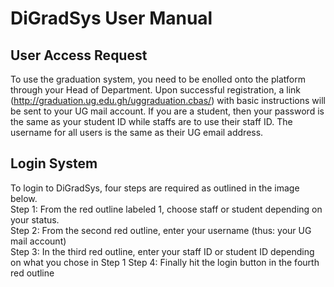 # DiGradSys User Manual
## User Access Request
To use the graduation system, you need to be enolled onto the platform through your Head of Department. Upon successful registration, a link (http://graduation.ug.edu.gh/uggraduation.cbas/) with basic instructions will be sent to your UG mail account. If you are a student, then your password is the same as your student ID while staffs are to use their staff ID. The username for all users is the same as their UG email address.

## Login System
To login to DiGradSys, four steps are required as outlined in the image below.\
Step 1: From the red outline labeled 1, choose staff or student depending on your status.\
Step 2: From the second red outline, enter your username (thus: your UG mail account)\
Step 3: In the third red outline, enter your staff ID or student ID depending on what you chose in Step 1
Step 4: Finally hit the login button in the fourth red outline

